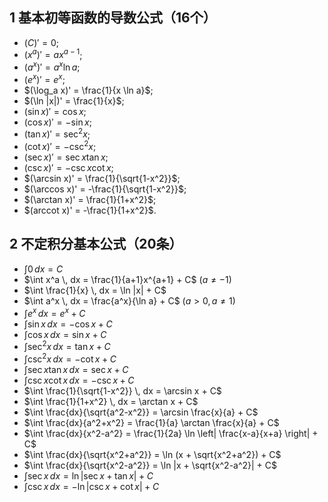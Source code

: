 
## 1 基本初等函数的导数公式（16个）

- $(C)' = 0$;  
- $(x^a)' = ax^{a-1}$;  
- $(a^x)' = a^x \ln a$;  
- $(e^x)' = e^x$;  
- $(\log_a x)' = \frac{1}{x \ln a}$;  
- $(\ln |x|)' = \frac{1}{x}$;  
- $(\sin x)' = \cos x$;  
- $(\cos x)' = -\sin x$;  
- $(\tan x)' = \sec^2 x$;  
- $(\cot x)' = -\csc^2 x$;  
- $(\sec x)' = \sec x \tan x$;  
- $(\csc x)' = -\csc x \cot x$;  
- $(\arcsin x)' = \frac{1}{\sqrt{1-x^2}}$;  
- $(\arccos x)' = -\frac{1}{\sqrt{1-x^2}}$;  
- $(\arctan x)' = \frac{1}{1+x^2}$;  
- $(arccot x)' = -\frac{1}{1+x^2}$.


## 2 不定积分基本公式（20条）

- $\int 0 \, dx = C$
- $\int x^a \, dx = \frac{1}{a+1}x^{a+1} + C$ $(a \ne -1)$
- $\int \frac{1}{x} \, dx = \ln |x| + C$
- $\int a^x \, dx = \frac{a^x}{\ln a} + C$ $(a > 0, a \ne 1)$
- $\int e^x \, dx = e^x + C$
- $\int \sin x \, dx = -\cos x + C$
- $\int \cos x \, dx = \sin x + C$
- $\int \sec^2 x \, dx = \tan x + C$
- $\int \csc^2 x \, dx = -\cot x + C$
- $\int \sec x \tan x \, dx = \sec x + C$
- $\int \csc x \cot x \, dx = -\csc x + C$
- $\int \frac{1}{\sqrt{1-x^2}} \, dx = \arcsin x + C$
- $\int \frac{1}{1+x^2} \, dx = \arctan x + C$
- $\int \frac{dx}{\sqrt{a^2-x^2}} = \arcsin \frac{x}{a} + C$
- $\int \frac{dx}{a^2+x^2} = \frac{1}{a} \arctan \frac{x}{a} + C$
- $\int \frac{dx}{x^2-a^2} = \frac{1}{2a} \ln \left| \frac{x-a}{x+a} \right| + C$
- $\int \frac{dx}{\sqrt{x^2+a^2}} = \ln (x + \sqrt{x^2+a^2}) + C$
- $\int \frac{dx}{\sqrt{x^2-a^2}} = \ln |x + \sqrt{x^2-a^2}| + C$
- $\int \sec x \, dx = \ln |\sec x + \tan x| + C$
- $\int \csc x \, dx = -\ln |\csc x + \cot x| + C$

